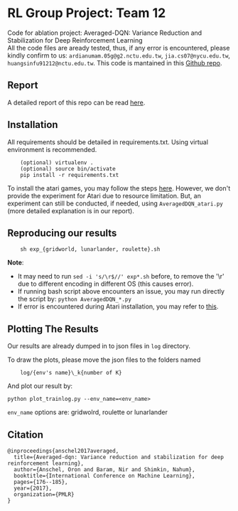 # RL Group Project: Team 12
Code for ablation project: Averaged-DQN: Variance Reduction and Stabilization for Deep Reinforcement Learning<br>
All the code files are aready tested, thus, if any error is encountered, please kindly confirm to us: `ardianumam.05g@g2.nctu.edu.tw`, `jia.cs07@nycu.edu.tw`, `huangsinfu91212@nctu.edu.tw`. This code is mantained in this [Github repo](https://github.com/072jiajia/RL_FinalProject/tree/cleaned).
## Report
A detailed report of this repo can be read [here](https://drive.google.com/file/d/1sDnAcZXfYWPPwjxvOyLDQd3KW5r0trEG/view?usp=sharing).
## Installation
All requirements should be detailed in requirements.txt. Using virtual environment is recommended.
```
    (optional) virtualenv .
    (optional) source bin/activate
    pip install -r requirements.txt
```
To install the atari games, you may follow the steps [here](https://github.com/openai/atari-py).
However, we don't provide the experiment for Atari due to resource limitation. But, an experiment can still be conducted, if needed, using
`AveragedDQN_atari.py` (more detailed explanation is in our report).

## Reproducing our results
```
    sh exp_{gridworld, lunarlander, roulette}.sh
```

**Note**: 
* It may need to run `sed -i 's/\r$//' exp*.sh` before, to remove the '\r' due to different encoding in different OS (this causes error).
* If running bash script above encounters an issue, you may run directly the script by: `python AveragedDQN_*.py`
* If error is encountered during Atari installation, you may refer to [this](https://github.com/openai/gym/issues/1218).
## Plotting The Results
Our results are already dumped in to json files in `log` directory.

To draw the plots, please move the json files to the folders named
```
    log/{env's name}\_k{number of K}
```
And plot our result by:<br>
```
python plot_trainlog.py --env_name=<env_name>
```
`env_name` options are: gridwolrd, roulette or lunarlander


## Citation
```
@inproceedings{anschel2017averaged,
  title={Averaged-dqn: Variance reduction and stabilization for deep reinforcement learning},
  author={Anschel, Oron and Baram, Nir and Shimkin, Nahum},
  booktitle={International Conference on Machine Learning},
  pages={176--185},
  year={2017},
  organization={PMLR}
}
```
